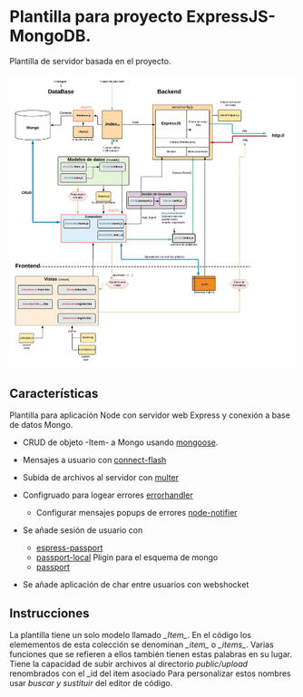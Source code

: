 # Plantilla para proyecto ExpressJS-MongoDB.

Plantilla de servidor basada en el proyecto.


![](src/public/images/App_elements.jpeg)


## Características
Plantilla para aplicación Node con servidor web Express y conexión a base de datos Mongo.
- CRUD de objeto -Item- a Mongo usando [mongoose](https://mongoosejs.com/).
- Mensajes a usuario con [connect-flash](https://github.com/jaredhanson/connect-flash)
- Subida de archivos al servidor con [multer](https://github.com/expressjs/multer)
- Configruado para logear errores [errorhandler](https://www.npmjs.com/package/errorhandler)
  - Configurar mensajes popups de errores [node-notifier](https://www.npmjs.com/package/node-notifier)

- Se añade sesión de usuario con 
  - [espress-passport](https://www.npmjs.com/package/express-passport)
  - [passport-local](https://www.npmjs.com/package/passport-local) Pligin para el esquema de mongo
  - [passport](https://www.npmjs.com/package/passport)
- Se añade aplicación de char entre usuarios con webshocket


## Instrucciones
La plantilla tiene un solo modelo llamado *\_Item_*.
En el código los elemementos de esta colección se denominan *\_item_* o *\_items_*. Varias funciones que se refieren a ellos también tienen estas palabras en su lugar.
Tiene la capacidad de subir archivos al directorio *public/upload* renombrados con el _id del item asociado
Para personalizar estos nombres usar *buscar y sustituir* del editor de código.


